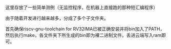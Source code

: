 这里存放了一些简单测例（无监控程序，在机器上直接跑的那种短汇编程序）

由于随着开发进行越来越多，分成了多个子文件夹。

首先确保riscv-gnu-toolchain for RV32IMA已被正确安装并将bin加入了PATH，然后执行make，各文件夹下所生成的bin即为裸二进制文件。丢进云端写入ram即可。